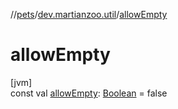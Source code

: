 //[pets](../../index.md)/[dev.martianzoo.util](index.md)/[allowEmpty](allow-empty.md)

# allowEmpty

[jvm]\
const val [allowEmpty](allow-empty.md): [Boolean](https://kotlinlang.org/api/latest/jvm/stdlib/kotlin/-boolean/index.html) = false
